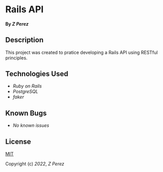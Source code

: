 # Rails API

#### By _**Z Perez**_

## Description

This project was created to pratice developing a Rails API using RESTful principles.

## Technologies Used

* _Ruby on Rails_
* _PostgreSQL_
* _faker_

## Known Bugs
* _No known issues_

## License
[MIT](https://choosealicense.com/licenses/mit/)

Copyright (c) _2022_, _Z Perez_